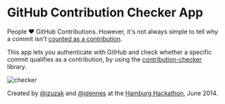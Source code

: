# GitHub Contribution Checker App

People :heart: GitHub Contributions. However, it's not always simple to tell why a commit isn't [counted as a contribution][contributions].

This app lets you authenticate with GitHub and check whether a specific commit qualifies as a contribution, by using the [contribution-checker][contribution-checker] library.

![checker](https://cloud.githubusercontent.com/assets/65057/3230693/8b10fb9c-f0a5-11e3-8223-45fd47c34aa6.png)

Created by [@izuzak][izuzak] and [@jdennes][jdennes] at the [Hamburg Hackathon][hamburg-hackathon], June 2014.

[contributions]: https://help.github.com/articles/why-are-my-contributions-not-showing-up-on-my-profile
[contribution-checker]: https://github.com/jdennes/contribution-checker
[izuzak]: https://github.com/izuzak
[jdennes]: https://github.com/jdennes
[hamburg-hackathon]: http://hamburg-hackathon.de/hackathon/
